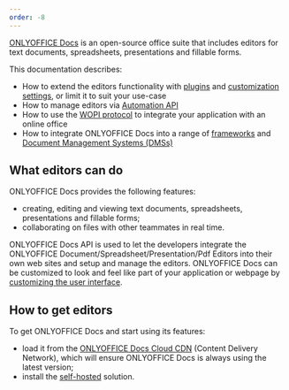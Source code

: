 ```yaml
---
order: -8
---
```


[ONLYOFFICE Docs](https://www.onlyoffice.com/download-docs.aspx?from=api#docs-developer) is an open-source office suite that includes editors for text documents, spreadsheets, presentations and fillable forms.

This documentation describes:

- How to extend the editors functionality with [plugins](../Usage%20API/Config/Editor/Plugins.md) and [customization settings](../Usage%20API/Config/Editor/Customization.md), or limit it to suit your use-case
- How to manage editors via [Automation API](../Usage%20API/Automation%20API.md)
- How to use the [WOPI protocol](../Using%20WOPI/Overview.md) to integrate your application with an online office
- How to integrate ONLYOFFICE Docs into a range of [frameworks](./Frontend%20Frameworks/Frontend%20Frameworks.md) and [Document Management Systems (DMSs)](./Ready-to-use%20connectors/Ready-to-use%20connectors.md)

## What editors can do

ONLYOFFICE Docs provides the following features:

- creating, editing and viewing text documents, spreadsheets, presentations and fillable forms;
- collaborating on files with other teammates in real time.

ONLYOFFICE Docs API is used to let the developers integrate the ONLYOFFICE Document/Spreadsheet/Presentation/Pdf Editors into their own web sites and setup and manage the editors. ONLYOFFICE Docs can be customized to look and feel like part of your application or webpage by [customizing the user interface](../Usage%20API/Config/Editor/Customization.md).

## How to get editors

To get ONLYOFFICE Docs and start using its features:

- load it from the [ONLYOFFICE Docs Cloud CDN](./Installation/Cloud.md) (Content Delivery Network), which will ensure ONLYOFFICE Docs is always using the latest version;
- install the [self-hosted](./Installation/Self-hosted.md) solution.
